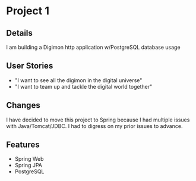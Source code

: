 # Project 1

## Details

I am building a Digimon http application w/PostgreSQL database usage

## User Stories

- "I want to see all the digimon in the digital universe"
- "I want to team up and tackle the digital world together"

## Changes

I have decided to move this project to Spring because I had multiple issues with Java/Tomcat/JDBC.
I had to digress on my prior issues to advance.

## Features

- Spring Web
- Spring JPA
- PostgreSQL